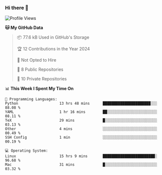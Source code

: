 ### Hi there 👋

<!--
**huayuan4396/huayuan4396** is a ✨ _special_ ✨ repository because its `README.md` (this file) appears on your GitHub profile.

Here are some ideas to get you started:

- 🔭 I’m currently working on ...
- 🌱 I’m currently learning ...
- 👯 I’m looking to collaborate on ...
- 🤔 I’m looking for help with ...
- 💬 Ask me about ...
- 📫 How to reach me: ...
- 😄 Pronouns: ...
- ⚡ Fun fact: ...
-->

<!--START_SECTION:waka-->
![Profile Views](http://img.shields.io/badge/Profile%20Views-2-blue)

**🐱 My GitHub Data** 

> 📦 77.6 kB Used in GitHub's Storage 
 > 
> 🏆 12 Contributions in the Year 2024
 > 
> 🚫 Not Opted to Hire
 > 
> 📜 8 Public Repositories 
 > 
> 🔑 10 Private Repositories 
 > 
📊 **This Week I Spent My Time On** 

```text
💬 Programming Languages: 
Python                   13 hrs 48 mins      ██████████████████████░░░   88.08 % 
YAML                     1 hr 16 mins        ██░░░░░░░░░░░░░░░░░░░░░░░   08.11 % 
TeX                      29 mins             █░░░░░░░░░░░░░░░░░░░░░░░░   03.13 % 
Other                    4 mins              ░░░░░░░░░░░░░░░░░░░░░░░░░   00.49 % 
SSH Config               1 min               ░░░░░░░░░░░░░░░░░░░░░░░░░   00.19 % 

💻 Operating System: 
Linux                    15 hrs 9 mins       ████████████████████████░   96.68 % 
Mac                      31 mins             █░░░░░░░░░░░░░░░░░░░░░░░░   03.32 % 
```


<!--END_SECTION:waka-->

